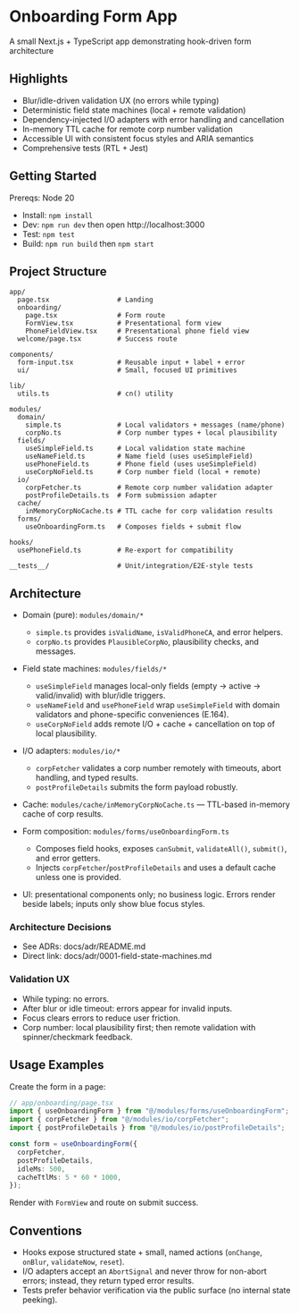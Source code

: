 # Onboarding Form App

A small Next.js + TypeScript app demonstrating hook-driven form architecture

## Highlights

- Blur/idle-driven validation UX (no errors while typing)
- Deterministic field state machines (local + remote validation)
- Dependency-injected I/O adapters with error handling and cancellation
- In-memory TTL cache for remote corp number validation
- Accessible UI with consistent focus styles and ARIA semantics
- Comprehensive tests (RTL + Jest)

## Getting Started

Prereqs: Node 20

- Install: `npm install`
- Dev: `npm run dev` then open http://localhost:3000
- Test: `npm test`
- Build: `npm run build` then `npm start`

## Project Structure

```
app/
  page.tsx                 # Landing
  onboarding/
    page.tsx               # Form route
    FormView.tsx           # Presentational form view
    PhoneFieldView.tsx     # Presentational phone field view
  welcome/page.tsx         # Success route

components/
  form-input.tsx           # Reusable input + label + error
  ui/                      # Small, focused UI primitives

lib/
  utils.ts                 # cn() utility

modules/
  domain/
    simple.ts              # Local validators + messages (name/phone)
    corpNo.ts              # Corp number types + local plausibility
  fields/
    useSimpleField.ts      # Local validation state machine
    useNameField.ts        # Name field (uses useSimpleField)
    usePhoneField.ts       # Phone field (uses useSimpleField)
    useCorpNoField.ts      # Corp number field (local + remote)
  io/
    corpFetcher.ts         # Remote corp number validation adapter
    postProfileDetails.ts  # Form submission adapter
  cache/
    inMemoryCorpNoCache.ts # TTL cache for corp validation results
  forms/
    useOnboardingForm.ts   # Composes fields + submit flow

hooks/
  usePhoneField.ts         # Re-export for compatibility

__tests__/                 # Unit/integration/E2E-style tests
```

## Architecture

- Domain (pure): `modules/domain/*`
  - `simple.ts` provides `isValidName`, `isValidPhoneCA`, and error helpers.
  - `corpNo.ts` provides `PlausibleCorpNo`, plausibility checks, and messages.

- Field state machines: `modules/fields/*`
  - `useSimpleField` manages local-only fields (empty → active → valid/invalid) with blur/idle triggers.
  - `useNameField` and `usePhoneField` wrap `useSimpleField` with domain validators and phone-specific conveniences (E.164).
  - `useCorpNoField` adds remote I/O + cache + cancellation on top of local plausibility.

- I/O adapters: `modules/io/*`
  - `corpFetcher` validates a corp number remotely with timeouts, abort handling, and typed results.
  - `postProfileDetails` submits the form payload robustly.

- Cache: `modules/cache/inMemoryCorpNoCache.ts` — TTL-based in-memory cache of corp results.

- Form composition: `modules/forms/useOnboardingForm.ts`
  - Composes field hooks, exposes `canSubmit`, `validateAll()`, `submit()`, and error getters.
  - Injects `corpFetcher`/`postProfileDetails` and uses a default cache unless one is provided.

- UI: presentational components only; no business logic. Errors render beside labels; inputs only show blue focus styles.

### Architecture Decisions

- See ADRs: docs/adr/README.md
- Direct link: docs/adr/0001-field-state-machines.md

### Validation UX

- While typing: no errors.
- After blur or idle timeout: errors appear for invalid inputs.
- Focus clears errors to reduce user friction.
- Corp number: local plausibility first; then remote validation with spinner/checkmark feedback.

## Usage Examples

Create the form in a page:

```ts
// app/onboarding/page.tsx
import { useOnboardingForm } from "@/modules/forms/useOnboardingForm";
import { corpFetcher } from "@/modules/io/corpFetcher";
import { postProfileDetails } from "@/modules/io/postProfileDetails";

const form = useOnboardingForm({
  corpFetcher,
  postProfileDetails,
  idleMs: 500,
  cacheTtlMs: 5 * 60 * 1000,
});
```

Render with `FormView` and route on submit success.

## Conventions

- Hooks expose structured state + small, named actions (`onChange`, `onBlur`, `validateNow`, `reset`).
- I/O adapters accept an `AbortSignal` and never throw for non-abort errors; instead, they return typed error results.
- Tests prefer behavior verification via the public surface (no internal state peeking).
